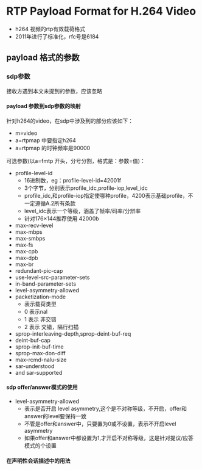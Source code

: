 #  RTP Payload Format for H.264 Video

- h264 视频的rtp有效载荷格式
- 2011年进行了标准化，rfc号是6184





## payload 格式的参数


### sdp参数

接收方遇到本文未提到的参数，应该忽略

#### payload 参数到sdp参数的映射

针对h264的video，在sdp中涉及到的部分应该如下：
- m=video
- a=rtpmap 中要指定h264
- a=rtpmap 的时钟频率是90000

可选参数(以a=fmtp 开头，分号分割，格式是：参数=值)：
- profile-level-id
    - 16进制数，eg：profile-level-id=42001f
    - 3个字节，分别表示profile\_idc,profile-iop,level\_idc
    - profile\_idc,和profile-iop指定使哪种profile，4200表示基础profile，不一定遵循A.2所有条款
    - level\_idc表示一个等级，涵盖了帧率/码率/分辨率 
    - 针对176×144推荐使用 42000b
- max-recv-level
- max-mbps
- max-smbps
- max-fs
- max-cpb
- max-dpb
- max-br
- redundant-pic-cap
- use-level-src-parameter-sets
- in-band-parameter-sets
- level-asymmetry-allowed
- packetization-mode
    - 表示载荷类型
    - 0 表示nal
    - 1 表示 非交错
    - 2 表示 交错，隔行扫描
- sprop-interleaving-depth,sprop-deint-buf-req
- deint-buf-cap
- sprop-init-buf-time
- sprop-max-don-diff
- max-rcmd-nalu-size
- sar-understood
- and sar-supported

#### sdp offer/answer模式的使用

- level-asymmetry-allowed 
    - 表示是否开启 level asymmetry,这个是不对称等级，不开启，offer和answer的level要保持一致
    - 不管是offer和answer中，只要置为0或不设置，表示不开启level asymmetry
    - 如果offer和answer中都设置为1,才开启不对称等级，这是针对提议/应答模式的个设置

#### 在声明性会话描述中的用法
